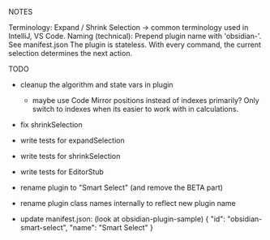 
NOTES

Terminology: Expand / Shrink Selection → common terminology used in IntelliJ, VS Code.
Naming (technical): Prepend plugin name with 'obsidian-'. See manifest.json
The plugin is stateless. With every command, the current selection determines the next action.


TODO

- cleanup the algorithm and state vars in plugin
    - maybe use Code Mirror positions instead of indexes primarily? Only switch to indexes when its easier to work with in calculations.
- fix shrinkSelection
- write tests for expandSelection
- write tests for shrinkSelection
- write tests for EditorStub

- rename plugin to "Smart Select" (and remove the BETA part)
- rename plugin class names internally to reflect new plugin name
- update manifest.json: (look at obsidian-plugin-sample)
    {
        "id": "obsidian-smart-select",
        "name": "Smart Select"
    }